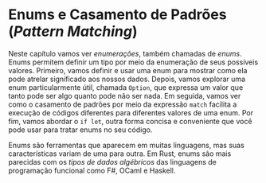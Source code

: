 <!--
# Enums and Pattern Matching
-->

# Enums e Casamento de Padrões (_Pattern Matching_)

<!--
In this chapter we’ll look at *enumerations*, also referred to as *enums*.
Enums allow you to define a type by enumerating its possible *variants*. First,
we’ll define and use an enum to show how an enum can encode meaning along with
data. Next, we’ll explore a particularly useful enum, called `Option`, which
expresses that a value can be either something or nothing. Then we’ll look at
how pattern matching in the `match` expression makes it easy to run different
code for different values of an enum. Finally, we’ll cover how the `if let`
construct is another convenient and concise idiom available to you to handle
enums in your code.
-->

Neste capítulo vamos ver *enumerações*, também chamadas de *enums*. Enums
permitem definir um tipo por meio da enumeração de seus possíveis valores.
Primeiro, vamos definir e usar uma enum para mostrar como ela pode atrelar
significado aos nossos dados. Depois, vamos explorar uma enum particularmente
útil, chamada `Option`, que expressa um valor que tanto pode ser algo quanto
pode não ser nada. Em seguida, vamos ver como o casamento de padrões por meio
da expressão `match` facilita a execução de códigos diferentes para diferentes
valores de uma enum. Por fim, vamos abordar o `if let`, outra forma concisa e
conveniente que você pode usar para tratar enums no seu código.

<!--
Enums are a feature in many languages, but their capabilities differ in each
language. Rust’s enums are most similar to *algebraic data types* in functional
languages, such as F#, OCaml, and Haskell.
-->

Enums são ferramentas que aparecem em muitas linguagens, mas suas
características variam de uma para outra. Em Rust, enums são mais parecidas com
os *tipos de dados algébricos* das linguagens de programação funcional como F#,
OCaml e Haskell.
